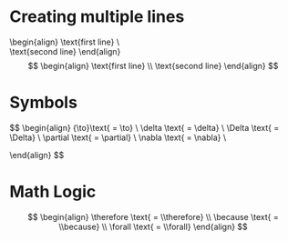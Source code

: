# Creating multiple lines 
\\begin{align}
\\text{first line} \\\
\\text{second line}
\\end{align}
$$
\begin{align}
\text{first line} \\
\text{second line}
\end{align}
$$
# Symbols
$$
\begin{align}
{\to}\text{ = \\to} \\
\delta \text{ = \\delta} \\
\Delta \text{ = \\Delta} \\
\partial \text{ = \\partial} \\
\nabla \text{ = \\nabla} \\

\end{align}
$$
# Math Logic
$$
\begin{align}
\therefore \text{ = \\therefore} \\
\because \text{ = \\because} \\
\forall \text{ = \\forall}
\end{align}
$$
